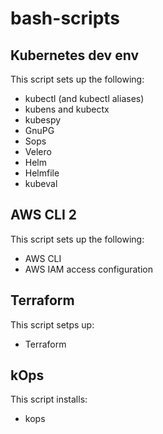 # bash-scripts

Kubernetes dev env
-----------

This script sets up the following:

* kubectl (and kubectl aliases)
* kubens and kubectx
* kubespy
* GnuPG
* Sops
* Velero
* Helm
* Helmfile
* kubeval


AWS CLI 2
-----------

This script sets up the following:
* AWS CLI
* AWS IAM access configuration


Terraform
-----------

This script setps up:
* Terraform

kOps
-----------

This script installs:
* kops